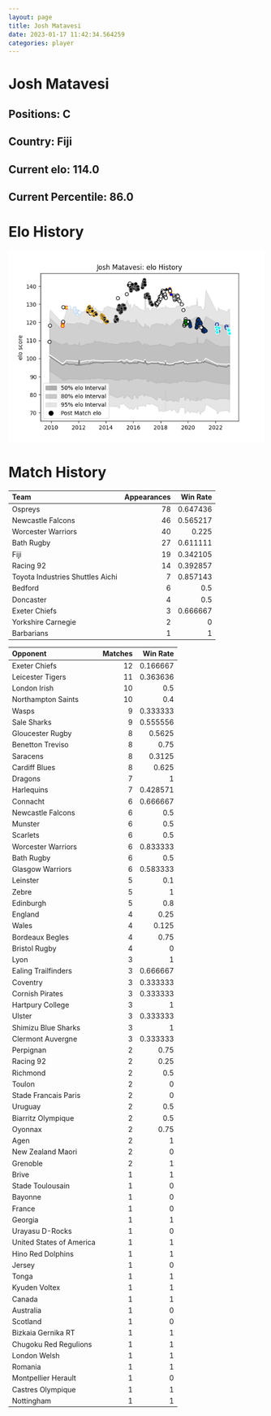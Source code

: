 ```yaml
---  
layout: page  
title: Josh Matavesi  
date: 2023-01-17 11:42:34.564259  
categories: player  
---
```

# Josh Matavesi

## Positions: C

## Country: Fiji

## Current elo: 114.0

## Current Percentile: 86.0

# Elo History


![elo history](history_JoshMatavesi.png)
# Match History


| Team                             |   Appearances |   Win Rate |
|:---------------------------------|--------------:|-----------:|
| Ospreys                          |            78 |   0.647436 |
| Newcastle Falcons                |            46 |   0.565217 |
| Worcester Warriors               |            40 |   0.225    |
| Bath Rugby                       |            27 |   0.611111 |
| Fiji                             |            19 |   0.342105 |
| Racing 92                        |            14 |   0.392857 |
| Toyota Industries Shuttles Aichi |             7 |   0.857143 |
| Bedford                          |             6 |   0.5      |
| Doncaster                        |             4 |   0.5      |
| Exeter Chiefs                    |             3 |   0.666667 |
| Yorkshire Carnegie               |             2 |   0        |
| Barbarians                       |             1 |   1        |

| Opponent                 |   Matches |   Win Rate |
|:-------------------------|----------:|-----------:|
| Exeter Chiefs            |        12 |   0.166667 |
| Leicester Tigers         |        11 |   0.363636 |
| London Irish             |        10 |   0.5      |
| Northampton Saints       |        10 |   0.4      |
| Wasps                    |         9 |   0.333333 |
| Sale Sharks              |         9 |   0.555556 |
| Gloucester Rugby         |         8 |   0.5625   |
| Benetton Treviso         |         8 |   0.75     |
| Saracens                 |         8 |   0.3125   |
| Cardiff Blues            |         8 |   0.625    |
| Dragons                  |         7 |   1        |
| Harlequins               |         7 |   0.428571 |
| Connacht                 |         6 |   0.666667 |
| Newcastle Falcons        |         6 |   0.5      |
| Munster                  |         6 |   0.5      |
| Scarlets                 |         6 |   0.5      |
| Worcester Warriors       |         6 |   0.833333 |
| Bath Rugby               |         6 |   0.5      |
| Glasgow Warriors         |         6 |   0.583333 |
| Leinster                 |         5 |   0.1      |
| Zebre                    |         5 |   1        |
| Edinburgh                |         5 |   0.8      |
| England                  |         4 |   0.25     |
| Wales                    |         4 |   0.125    |
| Bordeaux Begles          |         4 |   0.75     |
| Bristol Rugby            |         4 |   0        |
| Lyon                     |         3 |   1        |
| Ealing Trailfinders      |         3 |   0.666667 |
| Coventry                 |         3 |   0.333333 |
| Cornish Pirates          |         3 |   0.333333 |
| Hartpury College         |         3 |   1        |
| Ulster                   |         3 |   0.333333 |
| Shimizu Blue Sharks      |         3 |   1        |
| Clermont Auvergne        |         3 |   0.333333 |
| Perpignan                |         2 |   0.75     |
| Racing 92                |         2 |   0.25     |
| Richmond                 |         2 |   0.5      |
| Toulon                   |         2 |   0        |
| Stade Francais Paris     |         2 |   0        |
| Uruguay                  |         2 |   0.5      |
| Biarritz Olympique       |         2 |   0.5      |
| Oyonnax                  |         2 |   0.75     |
| Agen                     |         2 |   1        |
| New Zealand Maori        |         2 |   0        |
| Grenoble                 |         2 |   1        |
| Brive                    |         1 |   1        |
| Stade Toulousain         |         1 |   0        |
| Bayonne                  |         1 |   0        |
| France                   |         1 |   0        |
| Georgia                  |         1 |   1        |
| Urayasu D-Rocks          |         1 |   0        |
| United States of America |         1 |   1        |
| Hino Red Dolphins        |         1 |   1        |
| Jersey                   |         1 |   0        |
| Tonga                    |         1 |   1        |
| Kyuden Voltex            |         1 |   1        |
| Canada                   |         1 |   1        |
| Australia                |         1 |   0        |
| Scotland                 |         1 |   0        |
| Bizkaia Gernika RT       |         1 |   1        |
| Chugoku Red Regulions    |         1 |   1        |
| London Welsh             |         1 |   1        |
| Romania                  |         1 |   1        |
| Montpellier Herault      |         1 |   0        |
| Castres Olympique        |         1 |   1        |
| Nottingham               |         1 |   1        |